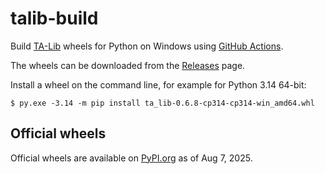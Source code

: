 # talib-build

Build [TA-Lib](https://github.com/ta-lib/ta-lib-python) wheels for Python on Windows using [GitHub Actions](https://github.com/cgohlke/talib-build/actions/workflows/wheel.yml).

The wheels can be downloaded from the [Releases](https://github.com/cgohlke/talib-build/releases) page.

Install a wheel on the command line, for example for Python 3.14 64-bit:

    $ py.exe -3.14 -m pip install ta_lib-0.6.8-cp314-cp314-win_amd64.whl

## Official wheels

Official wheels are available on [PyPI.org](https://pypi.org/project/TA-Lib/) as of Aug 7, 2025.
